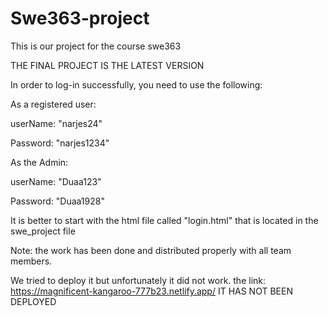 # Swe363-project
This is our project for the course swe363

THE FINAL PROJECT IS THE LATEST VERSION

In order to log-in successfully, you need to use the following:

As a registered user:

userName: "narjes24"

Password: "narjes1234"

As the Admin:

userName: "Duaa123"

Password: "Duaa1928"

It is better to start with the html file called "login.html" that is located in the swe_project file

Note: the work has been done and distributed properly with all team members. 

We tried to deploy it but unfortunately it did not work. 
the link:
https://magnificent-kangaroo-777b23.netlify.app/
IT HAS NOT BEEN DEPLOYED
